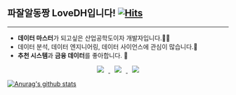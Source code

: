 ## 파잘알동짱 LoveDH입니다!       [![Hits](https://hits.seeyoufarm.com/api/count/incr/badge.svg?url=https%3A%2F%2Fgithub.com%2FLoveDH&count_bg=%2379C83D&title_bg=%23555555&icon=&icon_color=%23E7E7E7&title=hits&edge_flat=false)](https://hits.seeyoufarm.com)
---

- **데이터 마스터**가 되고싶은 산업공학도이자 개발자입니다.👨‍💻
- 데이터 분석, 데이터 엔지니어링, 데이터 사이언스에 관심이 많습니다.👾
- **추천 시스템**과 **금융 데이터**를 좋아합니다. 🐢

<center><a href="mailto:dhyeok1996@gmail.com">
  <img 
        src="https://img.shields.io/badge/Gmail-D14836?style=flat&logo=gmail&logoColor=white"
        style="height : auto; margin-left : 10px; margin-right : 10px;"/>
</a><a href="https://lovedh.tistory.com/">
    <img 
        src="http://img.shields.io/badge/-Tech%20Blog-655ced?style=flat&logo=github&link=https://lovedh.tistory.com/"
        style="height : auto; margin-left : 10px; margin-right : 10px;"/>
</a><a href="https://www.instagram.com/dodo_dongzzang/">
    <img 
        src="http://img.shields.io/badge/-Instagram-black?style=flat&logo=Instagram&link=https://www.instagram.com/dodo_dongzzang/"
        style="height : auto; margin-left : 10px; margin-right : 10px;"/>
</a></center>



[![Anurag's github stats](https://github-readme-stats.vercel.app/api?username=LoveDH)](https://github.com/anuraghazra/github-readme-stats)
